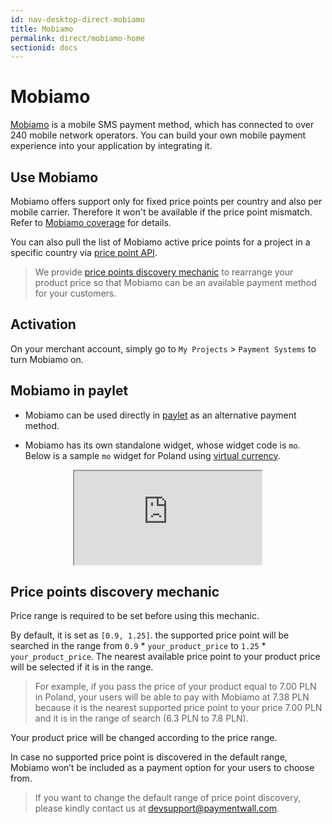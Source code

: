 ```yaml
---
id: nav-desktop-direct-mobiamo
title: Mobiamo
permalink: direct/mobiamo-home
sectionid: docs
---
```


# Mobiamo

[Mobiamo](http://www.mobiamo.com/) is a mobile SMS payment method, which has connected to over 240 mobile network operators. You can build your own mobile payment experience into your application by integrating it.

## Use Mobiamo

Mobiamo offers support only for fixed price points per country and also per mobile carrier. Therefore it won't be available if the price point mismatch. Refer to [Mobiamo coverage](http://www.mobiamo.com/coverage) for details.

You can also pull the list of Mobiamo active price points for a project in a specific country via [price point API](/API-Reference#section-mobiamo-pricepoint).

> We provide [price points discovery mechanic](#price-points-discovery-mechanic) to rearrange your product price so that Mobiamo can be an available payment method for your customers.

## Activation

On your merchant account, simply go to ```My Projects``` > ```Payment Systems``` to turn Mobiamo on.

## Mobiamo in paylet

* Mobiamo can be used directly in [paylet](/paylet-home) as an alternative payment method.

* Mobiamo has its own standalone widget, whose widget code is ```mo```. Below is a sample ```mo``` widget for Poland using [virtual currency](/paylet/stored/vc).

<div class="docs-iframe" style="text-align: center;">
	<iframe src="https://api.paymentwall.com/api/ps/?key=7f37fa10dcc9ce39ea133ba24b76e748&uid=user40012&widget=mo1_1&vc=Coins&country_code=PL&sign_version=2&sign=1d086abf7a470a7ebace4ba3a4a0d7cd"></iframe>
</div>

## Price points discovery mechanic

Price range is required to be set before using this mechanic. 

By default, it is set as ```[0.9, 1.25]```. the supported price point will be searched in the range from ```0.9``` * ```your_product_price``` to ```1.25``` * ```your_product_price```. The nearest available price point to your product price will be selected if it is in the range.

> For example, if you pass the price of your product equal to 7.00 PLN in Poland, your users will be able to pay with Mobiamo at 7.38 PLN because it is the nearest supported price point to your price 7.00 PLN and it is in the range of search (6.3 PLN to 7.8 PLN).

Your product price will be changed according to the price range.

In case no supported price point is discovered in the default range, Mobiamo won’t be included as a payment option for your users to choose from.

> If you want to change the default range of price point discovery, please kindly contact us at [devsupport@paymentwall.com](mailto:devsupport@paymentwall.com).
